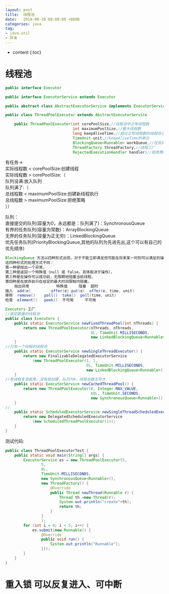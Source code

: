 ```yaml
---
layout: post
title:  线程池
date:   2018-08-30 08:00:00 +0800
categories: java
tag: 
- java.util
- 并发
---
```


* content
{:toc}


# 线程池
```java
public interface Executor
```
```java
public interface ExecutorService extends Executor
```
```java
public abstract class AbstractExecutorService implements ExecutorService
```

```java
public class ThreadPoolExecutor extends AbstractExecutorService 
```

```java
    public ThreadPoolExecutor(int corePoolSize,//线程池中正常线程数
                              int maximumPoolSize,//最大线程数
                              long keepAliveTime,//超过正常线程数的线程存活时间
                              TimeUnit unit,//keepAliveTime的单位
                              BlockingQueue<Runnable> workQueue,//任务队列
                              ThreadFactory threadFactory,//线程工厂
                              RejectedExecutionHandler handler)//拒绝策略
```
有任务->  
实际线程数 < corePoolSize:创建线程  
实际线程数 > corePoolSize:（  
队列没满:放入队列  
队列满了:（  
总线程数 < maximumPoolSize:创建新线程执行  
总线程数 > maximumPoolSize:拒绝策略  
））  
  
队列：  
直接提交的队列(容量为0，永远都是：队列满了)：SynchronousQueue  
有界的任务队列(容量为常数)：ArrayBlockingQueue  
无界的任务队列(容量为正无穷)：LinkedBlockingQueue  
优先任务队列(PriorityBlockingQueue,其他的队列为先进先出,这个可以有自己的优先顺序)  
```java
BlockingQueue 方法以四种形式出现，对于不能立即满足但可能在将来某一时刻可以满足的操作，
这四种形式的处理方式不同：
第一种是抛出一个异常，
第二种是返回一个特殊值（null 或 false，具体取决于操作），
第三种是在操作可以成功前，无限期地阻塞当前线程，
第四种是在放弃前只在给定的最大时间限制内阻塞。
 	抛出异常        	特殊值 	阻塞 	超时
插入 	add(e) 	       offer(e) put(e) 	offer(e, time, unit)
移除 	remove() 	poll() 	take() 	poll(time, unit)
检查 	element() 	peek() 	不可用 	不可用
```
```java
Executors 工厂
//固定数量的线程池
public class Executors {
    public static ExecutorService newFixedThreadPool(int nThreads) {
        return new ThreadPoolExecutor(nThreads, nThreads,
                                      0L, TimeUnit.MILLISECONDS,
                                      new LinkedBlockingQueue<Runnable>());
    }
//只有一个线程的线程池
    public static ExecutorService newSingleThreadExecutor() {
        return new FinalizableDelegatedExecutorService
            (new ThreadPoolExecutor(1, 1,
                                    0L, TimeUnit.MILLISECONDS,
                                    new LinkedBlockingQueue<Runnable>()));
    }
//有线程复用就用，没有就创建，队列为0，线程总数无穷大
    public static ExecutorService newCachedThreadPool() {
        return new ThreadPoolExecutor(0, Integer.MAX_VALUE,
                                      60L, TimeUnit.SECONDS,
                                      new SynchronousQueue<Runnable>());
    }
//
    public static ScheduledExecutorService newSingleThreadScheduledExecutor() {
        return new DelegatedScheduledExecutorService
            (new ScheduledThreadPoolExecutor(1));
    }
}
```

测试代码:
```java
public class ThreadPoolExecutorTest {
	public static void main(String[] args) {
		ExecutorService es = new ThreadPoolExecutor(5, 
				5, 
				0L, 
				TimeUnit.MILLISECONDS, 
				new SynchronousQueue<Runnable>(),
				new ThreadFactory() {
					@Override
					public Thread newThread(Runnable r) {
						Thread th =new Thread(r);
						System.out.println("create"+th);
						return th;
					}
				}
				);
		for (int i = 0; i < 5; i++) {
			es.submit(new Runnable() {
				@Override
				public void run() {
					System.out.println("Runnable");
				}});
		}
	}
}
```


# 重入锁 可以反复进入、可中断
